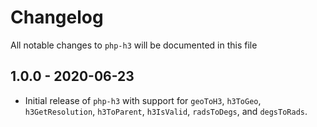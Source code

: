 # Changelog

All notable changes to `php-h3` will be documented in this file

## 1.0.0 - 2020-06-23

- Initial release of `php-h3` with support for `geoToH3`, `h3ToGeo`, `h3GetResolution`, `h3ToParent`, `h3IsValid`, `radsToDegs`, and `degsToRads`.
